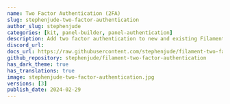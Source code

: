 ```yaml
---
name: Two Factor Authentication (2FA)
slug: stephenjude-two-factor-authentication
author_slug: stephenjude
categories: [kit, panel-builder, panel-authentication]
description: Add two factor authentication to new and existing Filament applications.
discord_url: 
docs_url: https://raw.githubusercontent.com/stephenjude/filament-two-factor-authentication/main/README.md
github_repository: stephenjude/filament-two-factor-authentication
has_dark_theme: true
has_translations: true
image: stephenjude-two-factor-authentication.jpg
versions: [3]
publish_date: 2024-02-29
---
```

